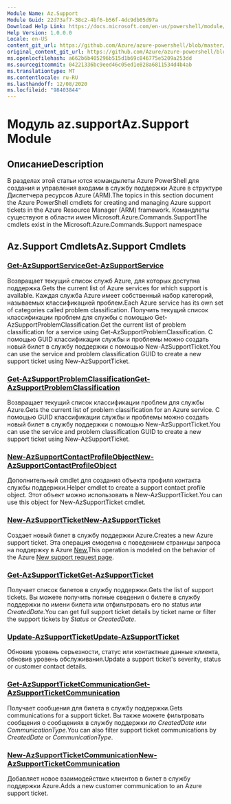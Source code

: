 ```yaml
---
Module Name: Az.Support
Module Guid: 22d73af7-38c2-4bf6-b56f-4dc9db05d97a
Download Help Link: https://docs.microsoft.com/en-us/powershell/module/az.support
Help Version: 1.0.0.0
Locale: en-US
content_git_url: https://github.com/Azure/azure-powershell/blob/master/src/Support/Support/help/Az.Support.md
original_content_git_url: https://github.com/Azure/azure-powershell/blob/master/src/Support/Support/help/Az.Support.md
ms.openlocfilehash: a662b6b405296b515d1b69c846775e5209a253dd
ms.sourcegitcommit: 04221336bc9eed46c05ed1e828a6811534d4b4ab
ms.translationtype: MT
ms.contentlocale: ru-RU
ms.lasthandoff: 12/08/2020
ms.locfileid: "98403844"
---
```

# <span data-ttu-id="7ecf5-101">Модуль az.support</span><span class="sxs-lookup"><span data-stu-id="7ecf5-101">Az.Support Module</span></span>
## <span data-ttu-id="7ecf5-102">Описание</span><span class="sxs-lookup"><span data-stu-id="7ecf5-102">Description</span></span>
<span data-ttu-id="7ecf5-103">В разделах этой статьи ются командылеты Azure PowerShell для создания и управления входами в службу поддержки Azure в структуре Диспетчера ресурсов Azure (ARM).</span><span class="sxs-lookup"><span data-stu-id="7ecf5-103">The topics in this section document the Azure PowerShell cmdlets for creating and managing Azure support tickets in the Azure Resource Manager (ARM) framework.</span></span> <span data-ttu-id="7ecf5-104">Командлеты существуют в области имен Microsoft.Azure.Commands.Support</span><span class="sxs-lookup"><span data-stu-id="7ecf5-104">The cmdlets exist in the Microsoft.Azure.Commands.Support namespace</span></span>

## <span data-ttu-id="7ecf5-105">Az.Support Cmdlets</span><span class="sxs-lookup"><span data-stu-id="7ecf5-105">Az.Support Cmdlets</span></span>
### [<span data-ttu-id="7ecf5-106">Get-AzSupportService</span><span class="sxs-lookup"><span data-stu-id="7ecf5-106">Get-AzSupportService</span></span>](Get-AzSupportService.md)
<span data-ttu-id="7ecf5-107">Возвращает текущий список служб Azure, для которых доступна поддержка.</span><span class="sxs-lookup"><span data-stu-id="7ecf5-107">Gets the current list of Azure services for which support is available.</span></span> <span data-ttu-id="7ecf5-108">Каждая служба Azure имеет собственный набор категорий, называемых классификацией проблем.</span><span class="sxs-lookup"><span data-stu-id="7ecf5-108">Each Azure service has its own set of categories called problem classification.</span></span> <span data-ttu-id="7ecf5-109">Получить текущий список классификации проблем для службы с помощью Get-AzSupportProblemClassification.</span><span class="sxs-lookup"><span data-stu-id="7ecf5-109">Get the current list of problem classification for a service using Get-AzSupportProblemClassification.</span></span> <span data-ttu-id="7ecf5-110">С помощью GUID классификации службы и проблемы можно создать новый билет в службу поддержки с помощью New-AzSupportTicket.</span><span class="sxs-lookup"><span data-stu-id="7ecf5-110">You can use the service and problem classification GUID to create a new support ticket using New-AzSupportTicket.</span></span>

### [<span data-ttu-id="7ecf5-111">Get-AzSupportProblemClassification</span><span class="sxs-lookup"><span data-stu-id="7ecf5-111">Get-AzSupportProblemClassification</span></span>](Get-AzSupportProblemClassification.md)
<span data-ttu-id="7ecf5-112">Возвращает текущий список классификации проблем для службы Azure.</span><span class="sxs-lookup"><span data-stu-id="7ecf5-112">Gets the current list of problem classification for an Azure service.</span></span> <span data-ttu-id="7ecf5-113">С помощью GUID классификации службы и проблемы можно создать новый билет в службу поддержки с помощью New-AzSupportTicket.</span><span class="sxs-lookup"><span data-stu-id="7ecf5-113">You can use the service and problem classification GUID to create a new support ticket using New-AzSupportTicket.</span></span> 

### [<span data-ttu-id="7ecf5-114">New-AzSupportContactProfileObject</span><span class="sxs-lookup"><span data-stu-id="7ecf5-114">New-AzSupportContactProfileObject</span></span>](New-AzSupportContactProfileObject.md)
<span data-ttu-id="7ecf5-115">Дополнительный cmdlet для создания объекта профиля контакта службы поддержки.</span><span class="sxs-lookup"><span data-stu-id="7ecf5-115">Helper cmdlet to create a support contact profile object.</span></span> <span data-ttu-id="7ecf5-116">Этот объект можно использовать в New-AzSupportTicket.</span><span class="sxs-lookup"><span data-stu-id="7ecf5-116">You can use this object for New-AzSupportTicket cmdlet.</span></span>

### [<span data-ttu-id="7ecf5-117">New-AzSupportTicket</span><span class="sxs-lookup"><span data-stu-id="7ecf5-117">New-AzSupportTicket</span></span>](New-AzSupportTicket.md)
<span data-ttu-id="7ecf5-118">Создает новый билет в службу поддержки Azure.</span><span class="sxs-lookup"><span data-stu-id="7ecf5-118">Creates a new Azure support ticket.</span></span> <span data-ttu-id="7ecf5-119">Эта операция смоделна с поведением страницы запроса на поддержку в Azure [New.](https://portal.azure.com/#blade/Microsoft_Azure_Support/HelpAndSupportBlade/overview)</span><span class="sxs-lookup"><span data-stu-id="7ecf5-119">This operation is modeled on the behavior of the Azure [New support request page](https://portal.azure.com/#blade/Microsoft_Azure_Support/HelpAndSupportBlade/overview).</span></span>

### [<span data-ttu-id="7ecf5-120">Get-AzSupportTicket</span><span class="sxs-lookup"><span data-stu-id="7ecf5-120">Get-AzSupportTicket</span></span>](Get-AzSupportTicket.md)
<span data-ttu-id="7ecf5-121">Получает список билетов в службу поддержки.</span><span class="sxs-lookup"><span data-stu-id="7ecf5-121">Gets the list of support tickets.</span></span> <span data-ttu-id="7ecf5-122">Вы можете получить полные сведения о билете в службу поддержки по имени билета или отфильтровать его по status *или* *CreatedDate.*</span><span class="sxs-lookup"><span data-stu-id="7ecf5-122">You can get full support ticket details by ticket name or filter the support tickets by *Status* or *CreatedDate*.</span></span>

### [<span data-ttu-id="7ecf5-123">Update-AzSupportTicket</span><span class="sxs-lookup"><span data-stu-id="7ecf5-123">Update-AzSupportTicket</span></span>](Update-AzSupportTicket.md)
<span data-ttu-id="7ecf5-124">Обновив уровень серьезности, статус или контактные данные клиента, обновив уровень обслуживания.</span><span class="sxs-lookup"><span data-stu-id="7ecf5-124">Update a support ticket's severity, status or customer contact details.</span></span>

### [<span data-ttu-id="7ecf5-125">Get-AzSupportTicketCommunication</span><span class="sxs-lookup"><span data-stu-id="7ecf5-125">Get-AzSupportTicketCommunication</span></span>](Get-AzSupportTicketCommunication.md)
<span data-ttu-id="7ecf5-126">Получает сообщения для билета в службу поддержки.</span><span class="sxs-lookup"><span data-stu-id="7ecf5-126">Gets communications for a support ticket.</span></span> <span data-ttu-id="7ecf5-127">Вы также можете фильтровать сообщения о сообщениях в службу поддержки *по CreatedDate* или *CommunicationType.*</span><span class="sxs-lookup"><span data-stu-id="7ecf5-127">You can also filter support ticket communications by *CreatedDate* or *CommunicationType*.</span></span> 

### [<span data-ttu-id="7ecf5-128">New-AzSupportTicketCommunication</span><span class="sxs-lookup"><span data-stu-id="7ecf5-128">New-AzSupportTicketCommunication</span></span>](New-AzSupportTicketCommunication.md)
<span data-ttu-id="7ecf5-129">Добавляет новое взаимодействие клиентов в билет в службу поддержки Azure.</span><span class="sxs-lookup"><span data-stu-id="7ecf5-129">Adds a new customer communication to an Azure support ticket.</span></span> 



